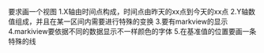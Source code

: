   要求画一个视图
  1.X轴由时间点构成，时间点由昨天的xx点到今天的xx点
  2.Y轴数值组成，并且在某一区间内需要进行特殊的变换
  3.要有markview的显示
  4.markiview要依据不同的数据显示不一样颜色的字体
  5.在基准值的位置要画一条特殊的线